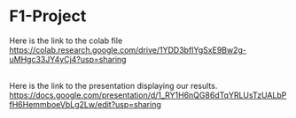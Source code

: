 # F1-Project

Here is the link to the colab file <br/>
https://colab.research.google.com/drive/1YDD3bfIYgSxE9Bw2g-uMHgc33JY4yCj4?usp=sharing <br/> <br/>

Here is the link to the presentation displaying our results. <br/>
https://docs.google.com/presentation/d/1_RY1H6nQG86dTqYRLUsTzUALbPfH6HemmboeVbLg2Lw/edit?usp=sharing
